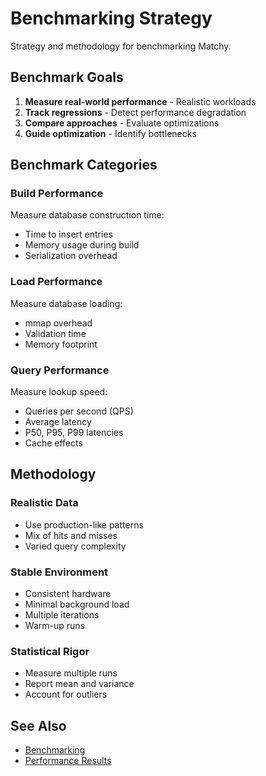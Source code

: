 # Benchmarking Strategy

Strategy and methodology for benchmarking Matchy.

## Benchmark Goals

1. **Measure real-world performance** - Realistic workloads
2. **Track regressions** - Detect performance degradation
3. **Compare approaches** - Evaluate optimizations
4. **Guide optimization** - Identify bottlenecks

## Benchmark Categories

### Build Performance

Measure database construction time:
- Time to insert entries
- Memory usage during build
- Serialization overhead

### Load Performance

Measure database loading:
- mmap overhead
- Validation time
- Memory footprint

### Query Performance

Measure lookup speed:
- Queries per second (QPS)
- Average latency
- P50, P95, P99 latencies
- Cache effects

## Methodology

### Realistic Data

- Use production-like patterns
- Mix of hits and misses
- Varied query complexity

### Stable Environment

- Consistent hardware
- Minimal background load
- Multiple iterations
- Warm-up runs

### Statistical Rigor

- Measure multiple runs
- Report mean and variance
- Account for outliers

## See Also

- [Benchmarking](dev/benchmarking.md)
- [Performance Results](architecture/performance-results.md)
